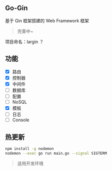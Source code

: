 ## Go-Gin

基于 Gin 框架搭建的 Web Framework 框架

> 完善中~

项目命名：largin ？

## 功能

- [x] 路由
- [x] 控制器
- [x] 中间件
- [ ] 数据库
- [ ] 配置
- [ ] NoSQL
- [x] 模板
- [ ] 日志
- [ ] Console

## 热更新

```bash
npm install -g nodemon
nodemon --exec go run main.go --signal SIGTERM
```

> 适用开发环境
